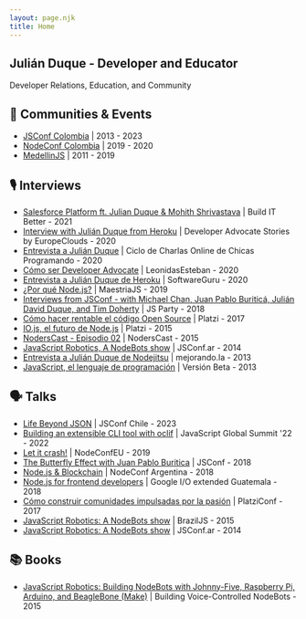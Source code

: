 ```yaml
---
layout: page.njk
title: Home
---
```


## Julián Duque - Developer and Educator

Developer Relations, Education, and Community

## 👥 Communities & Events

-   [JSConf Colombia](https://jsconf.co/) | 2013 - 2023
-   [NodeConf Colombia](https://colombia.nodeconf.com/) | 2019 - 2020
-   [MedellinJS](https://meetup.com/MedellinJS) | 2011 - 2019

## 🎙 Interviews

-   [Salesforce Platform ft. Julian Duque & Mohith Shrivastava](https://www.youtube.com/watch?v=SSHpf6xvMaI) | Build IT Better - 2021
-   [Interview with Julián Duque from Heroku](https://www.youtube.com/watch?v=S1ZoWhkKjWo) | Developer Advocate Stories by EuropeClouds - 2020
-   [Entrevista a Julián Duque](https://www.youtube.com/watch?v=VHcsZgTNYg4) | Ciclo de Charlas Online de Chicas Programando - 2020
-   [Cómo ser Developer Advocate](https://www.youtube.com/watch?v=AH4zsKyrjpE) | LeonidasEsteban - 2020
-   [Entrevista a Julián Duque de Heroku](https://www.youtube.com/watch?v=pmNtWrhXaH8) | SoftwareGuru - 2020
-   [¿Por qué Node.js?](https://www.youtube.com/watch?v=Y6SH0QaJZO4) | MaestriaJS - 2019
-   [Interviews from JSConf - with Michael Chan, Juan Pablo Buriticá, Julián David Duque, and Tim Doherty](https://changelog.com/jsparty/43) | JS Party - 2018
-   [Cómo hacer rentable el código Open Source](https://www.youtube.com/watch?v=YYszZE99wOg) | Platzi - 2017
-   [IO.js, el futuro de Node.js](https://www.youtube.com/watch?v=UiZseBC8tRo) | Platzi - 2015
-   [NodersCast - Episodio 02](https://www.youtube.com/watch?v=i2qqa2ZDLyo) | NodersCast - 2015
-   [JavaScript Robotics, A NodeBots show](https://www.youtube.com/watch?v=Pjb002vSvVc) | JSConf.ar - 2014
-   [Entrevista a Julián Duque de Nodejitsu](https://www.youtube.com/watch?v=af7ceV0TQlM) | mejorando.la - 2013
-   [JavaScript, el lenguaje de programación](https://www.youtube.com/watch?v=dqgVxZgaEKM) | Versión Beta - 2013

## 🗣 Talks

-   [Life Beyond JSON](https://www.youtube.com/live/nReMDgz02qo?feature=share&t=3394) | JSConf Chile - 2023
-   [Building an extensible CLI tool with oclif](https://www.youtube.com/watch?v=x-IjPwEtx-s&t=24999s) | JavaScript Global Summit '22 - 2022
-   [Let it crash!](https://www.youtube.com/watch?v=Fguac8pIAtU) | NodeConfEU - 2019
-   [The Butterfly Effect with Juan Pablo Buritica](https://www.youtube.com/watch?v=3Ya3Cm7xmwY) | JSConf - 2018
-   [Node.js & Blockchain](https://www.youtube.com/watch?v=iq48GcfBqGE) | NodeConf Argentina - 2018
-   [Node.js for frontend developers](https://www.youtube.com/watch?v=wVeBNQF_Tno) | Google I/O extended Guatemala - 2018
-   [Cómo construir comunidades impulsadas por la pasión](https://www.youtube.com/watch?v=1eavCX-mB3E) | PlatziConf - 2017
-   [JavaScript Robotics: A NodeBots show](https://www.youtube.com/watch?v=8wtT6fUdOhc) | BrazilJS - 2015
-   [JavaScript Robotics: A NodeBots show](https://www.youtube.com/watch?v=N3t2t_WM_go) | JSConf.ar - 2014

## 📚 Books

-   [JavaScript Robotics: Building NodeBots with Johnny-Five, Raspberry Pi, Arduino, and BeagleBone (Make)](https://www.amazon.com/JavaScript-Robotics-Johnny-Five-Raspberry-BeagleBone/dp/1457186950/ref=sr_1_1?) | Building Voice-Controlled NodeBots - 2015
